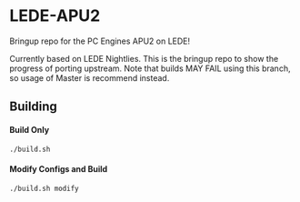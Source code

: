 # LEDE-APU2

Bringup repo for the PC Engines APU2 on LEDE!

Currently based on LEDE Nightlies. This is the bringup repo to show the progress of porting upstream. Note that builds MAY FAIL using this branch, so usage of Master is recommend instead.

Building
-----
#### Build Only
`./build.sh`

#### Modify Configs and Build
`./build.sh modify`
